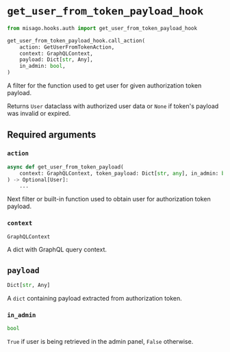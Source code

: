 # `get_user_from_token_payload_hook`

```python
from misago.hooks.auth import get_user_from_token_payload_hook

get_user_from_token_payload_hook.call_action(
    action: GetUserFromTokenAction,
    context: GraphQLContext,
    payload: Dict[str, Any],
    in_admin: bool,
)
```

A filter for the function used to get user for given authorization token payload.

Returns `User` dataclass with authorized user data or `None` if token's payload was invalid or expired.


## Required arguments

### `action`

```python
async def get_user_from_token_payload(
    context: GraphQLContext, token_payload: Dict[str, any], in_admin: bool
) -> Optional[User]:
    ...
```

Next filter or built-in function used to obtain user for authorization token payload.


### `context`

```python
GraphQLContext
```

A dict with GraphQL query context.


## `payload`

```python
Dict[str, Any]
```

A `dict` containing payload extracted from authorization token.


### `in_admin`

```python
bool
```

`True` if user is being retrieved in the admin panel, `False` otherwise.